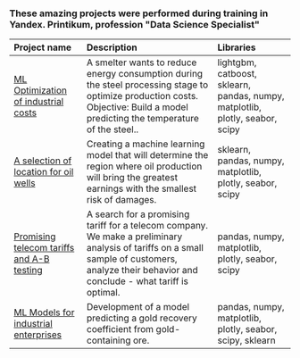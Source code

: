### These amazing projects were performed during training in Yandex. Printikum, profession "Data Science Specialist"


| Project name | Description | Libraries |
| :-------------------- | :------------------------------------------ |:---------------------------|
| [ML Optimization of industrial costs](https://github.com/Aleks-Ocean/Incredible-Yandex-Projects/tree/main/ML-Optimization-of-industrial-costs)| A smelter wants to reduce energy consumption during the steel processing stage to optimize production costs. Objective: Build a model predicting the temperature of the steel..| lightgbm, catboost, sklearn, pandas, numpy, matplotlib, plotly, seabor, scipy  |
| [A selection of location for oil wells](https://github.com/Aleks-Ocean/Incredible-Yandex-Projects/tree/main/Location-for-oil-wells)| Creating a machine learning model that will determine the region where oil production will bring the greatest earnings with the smallest risk of damages.| sklearn, pandas, numpy, matplotlib, plotly, seabor, scipy  |
| [Promising telecom tariffs and A-B testing](https://github.com/Aleks-Ocean/Incredible-Yandex-Projects/tree/main/Telecom-A-B-Testing)| A search for a promising tariff for a telecom company. We make a preliminary analysis of tariffs on a small sample of customers, analyze their behavior and conclude - what tariff is optimal.| pandas, numpy, matplotlib, plotly, seabor, scipy |
| [ML Models for industrial enterprises](https://github.com/Aleks-Ocean/Incredible-Yandex-Projects/tree/main/Extraction-of-gold-and-ML)| Development of a model predicting a gold recovery coefficient from gold-containing ore.| pandas, numpy, matplotlib, plotly, seabor, scipy, sklearn |
